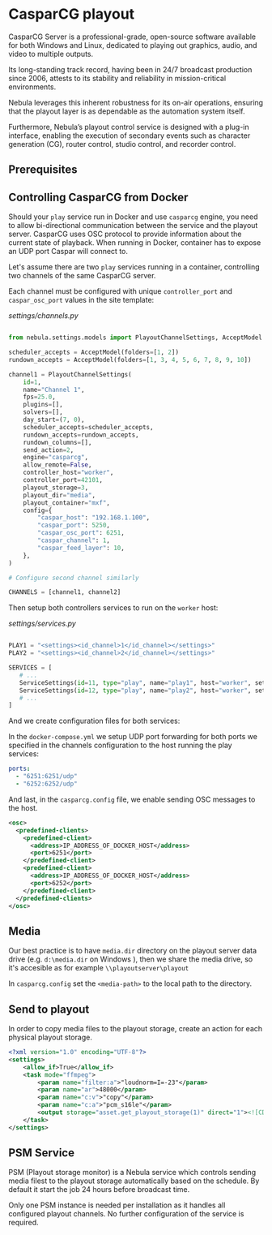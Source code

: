 CasparCG playout
================

CasparCG Server is a professional-grade, open-source software available for both Windows and Linux, 
dedicated to playing out graphics, audio, and video to multiple outputs.

Its long-standing track record, having been in 24/7 broadcast production since 2006, 
attests to its stability and reliability in mission-critical environments.

Nebula leverages this inherent robustness for its on-air operations, 
ensuring that the playout layer is as dependable as the automation system itself. 

Furthermore, Nebula’s playout control service is designed with a plug-in interface, 
enabling the execution of secondary events such as character generation (CG), 
router control, studio control, and recorder control.

Prerequisites
-------------




Controlling CasparCG from Docker
--------------------------------

Should your `play` service run in Docker and use `casparcg` engine,
you need to allow bi-directional communication between the service and the playout server.
CasparCG uses OSC protocol to provide information about the current state of playback.
When running in Docker, container has to expose an UDP port Caspar will connect to.

Let's assume there are two `play` services running in a container,
controlling two channels of the same CasparCG server.

Each channel must be configured with unique `controller_port` and `caspar_osc_port` values in the site template:

*settings/channels.py*

```python

from nebula.settings.models import PlayoutChannelSettings, AcceptModel

scheduler_accepts = AcceptModel(folders=[1, 2])
rundown_accepts = AcceptModel(folders=[1, 3, 4, 5, 6, 7, 8, 9, 10])

channel1 = PlayoutChannelSettings(
    id=1,
    name="Channel 1",
    fps=25.0,
    plugins=[],
    solvers=[],
    day_start=(7, 0),
    scheduler_accepts=scheduler_accepts,
    rundown_accepts=rundown_accepts,
    rundown_columns=[],
    send_action=2,
    engine="casparcg",
    allow_remote=False,
    controller_host="worker",
    controller_port=42101,
    playout_storage=3,
    playout_dir="media",
    playout_container="mxf",
    config={
        "caspar_host": "192.168.1.100",
        "caspar_port": 5250,
        "caspar_osc_port": 6251,
        "caspar_channel": 1,
        "caspar_feed_layer": 10,
    },
)

# Configure second channel similarly

CHANNELS = [channel1, channel2]
```

Then setup both controllers services to run on the `worker` host:

*settings/services.py*

```python

PLAY1 = "<settings><id_channel>1</id_channel></settings>"
PLAY2 = "<settings><id_channel>2</id_channel></settings>"

SERVICES = [
   # ...
   ServiceSettings(id=11, type="play", name="play1", host="worker", settings=PLAY1),  
   ServiceSettings(id=12, type="play", name="play2", host="worker", settings=PLAY2),
   # ...
]
```

And we create configuration files for both services:


In the `docker-compose.yml` we setup UDP port forwarding for both ports
we specified in the channels configuration to the host running the play services:

```yaml
ports:
  - "6251:6251/udp"
  - "6252:6252/udp"
```

And last, in the `casparcg.config` file, we enable sending OSC messages to the host.

```xml
<osc>
  <predefined-clients>
    <predefined-client>
      <address>IP_ADDRESS_OF_DOCKER_HOST</address>
      <port>6251</port>
    </predefined-client>
    <predefined-client>
      <address>IP_ADDRESS_OF_DOCKER_HOST</address>
      <port>6252</port>
    </predefined-client>
  </predefined-clients>
</osc>
```

Media
-----

Our best practice is to have `media.dir` directory
on the playout server data drive (e.g. `d:\media.dir` on Windows ), then we share the media drive,
so it's accesible as for example `\\playoutserver\playout`

In `casparcg.config` set the `<media-path>` to the local path to the directory.


Send to playout
---------------

In order to copy media files to the playout storage, create an action for each physical playout storage.

```xml
<?xml version="1.0" encoding="UTF-8"?>
<settings>
    <allow_if>True</allow_if>
    <task mode="ffmpeg">
        <param name="filter:a">"loudnorm=I=-23"</param>
        <param name="ar">48000</param>
        <param name="c:v">"copy"</param>
        <param name="c:a">"pcm_s16le"</param>
        <output storage="asset.get_playout_storage(1)" direct="1"><![CDATA[asset.get_playout_path(1)]]></output>
    </task>
</settings>
```

PSM Service
-----------

PSM (Playout storage monitor) is a Nebula service which controls sending media filest to the playout
storage automatically based on the schedule. By default it start the job 24 hours before broadcast time.

Only one PSM instance is needed per installation as it handles all configured playout channels.
No further configuration of the service is required.

